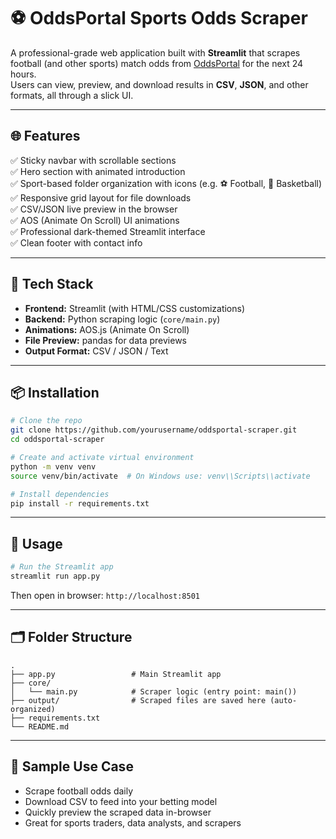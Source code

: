 # ⚽ OddsPortal Sports Odds Scraper

A professional-grade web application built with **Streamlit** that scrapes football (and other sports) match odds from [OddsPortal](https://www.oddsportal.com/) for the next 24 hours.  
Users can view, preview, and download results in **CSV**, **JSON**, and other formats, all through a slick UI.

---

## 🌐 Features

✅ Sticky navbar with scrollable sections  
✅ Hero section with animated introduction  
✅ Sport-based folder organization with icons (e.g. ⚽ Football, 🏀 Basketball)  
✅ Responsive grid layout for file downloads  
✅ CSV/JSON live preview in the browser  
✅ AOS (Animate On Scroll) UI animations  
✅ Professional dark-themed Streamlit interface  
✅ Clean footer with contact info  

---

## 🚀 Tech Stack

- **Frontend:** Streamlit (with HTML/CSS customizations)  
- **Backend:** Python scraping logic (`core/main.py`)  
- **Animations:** AOS.js (Animate On Scroll)  
- **File Preview:** pandas for data previews  
- **Output Format:** CSV / JSON / Text  

---

## 📦 Installation

```bash
# Clone the repo
git clone https://github.com/yourusername/oddsportal-scraper.git
cd oddsportal-scraper

# Create and activate virtual environment
python -m venv venv
source venv/bin/activate  # On Windows use: venv\\Scripts\\activate

# Install dependencies
pip install -r requirements.txt
```

---

## 🔧 Usage

```bash
# Run the Streamlit app
streamlit run app.py
```

Then open in browser: `http://localhost:8501`

---

## 🗂 Folder Structure

```
.
├── app.py                 # Main Streamlit app
├── core/
│   └── main.py            # Scraper logic (entry point: main())
├── output/                # Scraped files are saved here (auto-organized)
├── requirements.txt
└── README.md
```

---

## 🧪 Sample Use Case

- Scrape football odds daily
- Download CSV to feed into your betting model
- Quickly preview the scraped data in-browser
- Great for sports traders, data analysts, and scrapers
